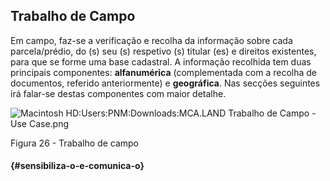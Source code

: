 ## Trabalho de Campo

Em campo, faz-se a verificação e recolha da informação sobre cada parcela/prédio, do \(s\) seu \(s\) respetivo \(s\) titular \(es\) e direitos existentes, para que se forme uma base cadastral. A informação recolhida tem duas principais componentes: **alfanumérica** \(complementada com a recolha de documentos, referido anteriormente\) e **geográfica**. Nas secções seguintes irá falar-se destas componentes com maior detalhe.

![Macintosh HD:Users:PNM:Downloads:MCA.LAND Trabalho de Campo - Use Case.png](../assets/macintosh_hduserspnmdownloadsmc.png)

Figura 26 - Trabalho de campo

####  {#sensibiliza-o-e-comunica-o}



